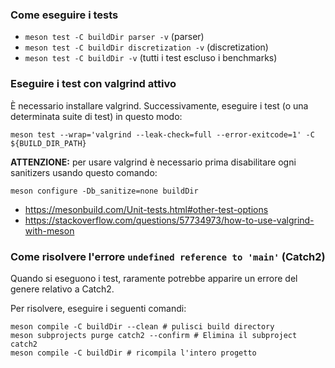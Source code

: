 ### Come eseguire i tests
- `meson test -C buildDir parser -v` (parser)
- `meson test -C buildDir discretization -v` (discretization)
- `meson test -C buildDir -v` (tutti i test escluso i benchmarks)

### Eseguire i test con valgrind attivo
È necessario installare valgrind. Successivamente, eseguire i test (o una determinata suite di test) in questo modo:
```shell
meson test --wrap='valgrind --leak-check=full --error-exitcode=1' -C ${BUILD_DIR_PATH}
```
**ATTENZIONE:** per usare valgrind è necessario prima disabilitare ogni sanitizers usando questo comando:
```
meson configure -Db_sanitize=none buildDir
```
- https://mesonbuild.com/Unit-tests.html#other-test-options
- https://stackoverflow.com/questions/57734973/how-to-use-valgrind-with-meson


### Come risolvere l'errore `undefined reference to 'main'` (Catch2)
Quando si eseguono i test, raramente potrebbe apparire un errore del genere relativo a Catch2.

Per risolvere, eseguire i seguenti comandi:
```shell
meson compile -C buildDir --clean # pulisci build directory
meson subprojects purge catch2 --confirm # Elimina il subproject catch2
meson compile -C buildDir # ricompila l'intero progetto
```